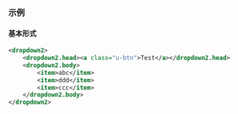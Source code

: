 ### 示例

#### 基本形式

<div class="m-example"></div>

```xml
<dropdown2>
    <dropdown2.head><a class="u-btn">Test</a></dropdown2.head>
    <dropdown2.body>
        <item>abc</item>
        <item>ddd</item>
        <item>ccc</item>
    </dropdown2.body>
</dropdown2>
```
